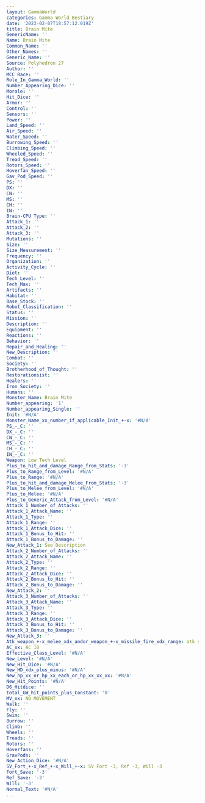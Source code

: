 ```yaml
---
layout: GammaWorld
categories: Gamma World Bestiary
date: '2023-02-07T18:57:12.019Z'
title: Brain Mite
GenericName: ''
Name: Brain Mite
Common_Name: ''
Other_Names: ''
Generic_Name: ''
Source: Polyhedron 27
Author: ''
MCC Race: ''
Role_In_Gamma_World: ''
Number_Appearing_Dice: ''
Morale: ''
Hit_Dice: ''
Armor: ''
Control: ''
Sensors: ''
Power: ''
Land_Speed: ''
Air_Speed: ''
Water_Speed: ''
Burrowing_Speed: ''
Climbing_Speed: ''
Wheeled_Speed: ''
Tread_Speed: ''
Rotors_Speed: ''
Hoverfan_Speed: ''
Gav_Pod_Speed: ''
PS: ''
DX: ''
CN: ''
MS: ''
CH: ''
IN: ''
Brain-CPU Type: ''
Attack_1: ''
Attack_2: ''
Attack_3: ''
Mutations: ''
Size: ''
Size_Measurement: ''
Frequency: ''
Organization: ''
Activity_Cycle: ''
Diet: ''
Tech_Level: ''
Tech_Max: ''
Artifacts: ''
Habitat: ''
Base_Stock: ''
Robot_Classification: ''
Status: ''
Mission: ''
Description: ''
Equipment: ''
Reactions: ''
Behavior: ''
Repair_and_Healing: ''
New_Description: ''
Combat: ''
Society: ''
Brotherhood_of_Thought: ''
Restorationsist: ''
Healers: ''
Iron_Society: ''
Humans: ''
Monster_Name: Brain Mite
Number_appearing: '1'
Number_appearing_Single: ''
Init: '#N/A'
Monster_Name_xx_number_if_applicable_Init_+-x: '#N/A'
PS_-_C: ''
DX_-_C: ''
CN_-_C: ''
MS_-_C: ''
CH_-_C: ''
IN_-_C: ''
Weapon: Low Tech Level
Plus_to_hit_and_damage_Range_from_Stats: '-3'
Plus_to_Range_from_Level: '#N/A'
Plus_to_Range: '#N/A'
Plus_to_hit_and_damage_Melee_From_Stats: '-3'
Plus_to_Melee_from_Level: '#N/A'
Plus_to_Melee: '#N/A'
Plus_to_Generic_Attack_from_Level: '#N/A'
Attack_1_Number_of_Attacks: ''
Attack_1_Attack_Name: ''
Attack_1_Type: ''
Attack_1_Range: ''
Attack_1_Attack_Dice: ''
Attack_1_Bonus_to_Hit: ''
Attack_1_Bonus_to_Damage: ''
New_Attack_1: See Description
Attack_2_Number_of_Attacks: ''
Attack_2_Attack_Name: ''
Attack_2_Type: ''
Attack_2_Range: ''
Attack_2_Attack_Dice: ''
Attack_2_Bonus_to_Hit: ''
Attack_2_Bonus_to_Damage: ''
New_Attack_2: ''
Attack_3_Number_of_Attacks: ''
Attack_3_Attack_Name: ''
Attack_3_Type: ''
Attack_3_Range: ''
Attack_3_Attack_Dice: ''
Attack_3_Bonus_to_Hit: ''
Attack_3_Bonus_to_Damage: ''
New_Attack_3: ''
Atk_weapon_+-x_melee_xdx_andor_weapon_+-x_missile_fire_xdx_range: atk see description
AC_xx: AC 10
Effective_Class_Level: '#N/A'
New_Level: '#N/A'
New_Hit_Dice: '#N/A'
New_HD_xdx_plus_minus: '#N/A'
New_hp_xx_or_hp_xx_each_or_hp_xx_xx_xx: '#N/A'
New_Hit_Points: '#N/A'
D6_Hitdice: ''
Total_GW_hit_points_plus_Constant: '0'
MV_xx: NO MOVEMENT
Walk: ''
Fly: ''
Swim: ''
Burrow: ''
Climb: ''
Wheels: ''
Treads: ''
Rotors: ''
Hoverfans: ''
GravPods: ''
New_Action_Dice: '#N/A'
SV_Fort_+-x_Ref_+-x_Will_+-x: SV Fort -3, Ref -3, Will -3
Fort_Save: '-3'
Ref_Save: '-3'
Will: '-3'
Normal_Text: '#N/A'
...
```

